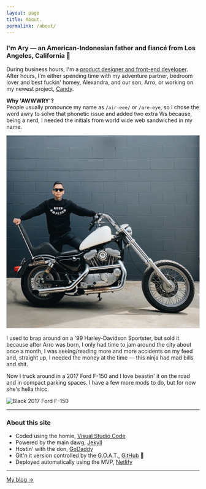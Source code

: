 ```yaml
---
layout: page
title: About.
permalink: /about/
---
```


### I'm Ary &mdash; an American-Indonesian father and fianc&eacute; from Los Angeles, California 🤙

During business hours, I'm a [product designer and front-end developer][url-career]. After hours, I'm either spending time with my adventure partner, bedroom lover and best fuckin' homey, Alexandra, and our son, Arro, or working on my newest project, [Candy](https://candymotor.co).

**Why 'AWWWRY'?**  
People usually pronounce my name as `/air-eee/` or `/are-eye`, so I chose the word awry to solve that phonetic issue and added two extra Ws because, being a nerd, I needed the initials from world wide web sandwiched in my name.

![1999 Harley-Davidson Sportster 883](/assets/img/ary-mega-my-life.jpg)

I used to brap around on a '99 Harley-Davidson Sportster, but sold it because after Arro was born, I only had time to jam around the city about once a month, I was seeing/reading more and more accidents on my feed and, straight up, I needed the money at the time — this ninja had mad bills and shit.

Now I truck around in a 2017 Ford F-150 and I love beastin' it on the road and in compact parking spaces. I have a few more mods to do, but for now she's hella thicc.

![Black 2017 Ford F-150](https://preview.redd.it/6pn8knxqq1541.jpg?width=960&crop=smart&auto=webp&s=7f5e35d821927f6dc5f3b793b23564a7389153eb)

***

### About this site

- Coded using the homie, [Visual Studio Code][url-vsc]
- Powered by the main dawg, [Jekyll][url-jekyll]
- Hostin' with the don, [GoDaddy][url-godaddy]
- Git'n it version controlled by the G.O.A.T., [GitHub][url-github] 🐐
- Deployed automatically using the MVP, [Netlify][url-netlify]

***

<div class="author__more">
    <a href="{{site.baseurl}}/blog/" class="say-hello">My blog →</a>
</div>

[url-career]: /career/
[url-vsc]: https://code.visualstudio.com/
[url-jekyll]: https://jekyllrb.com/
[url-godaddy]: https://www.godaddy.com/
[url-github]: https://github.com/
[url-netlify]: https://www.netlify.com/
[url-instagram]: https://www.instagram.com/awwwry
[url-email]: mailto:arymega@gmail.com
[url-github]: https://www.github.com/awwwry
[url-instagram]: https://www.github.com/awwwry
[url-linkedin]: https://www.linkedin.com/in/awwwry
[url-reddit]: https://www.reddit.com/u/awwwry
[url-spotify]: https://open.spotify.com/playlist/0hvGuO3GFmX3zNWxaK17sZ
[url-twitter]: https://www.twitter.com/awwwry